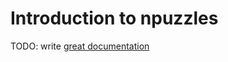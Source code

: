 # Introduction to npuzzles

TODO: write [great documentation](http://jacobian.org/writing/what-to-write/)
